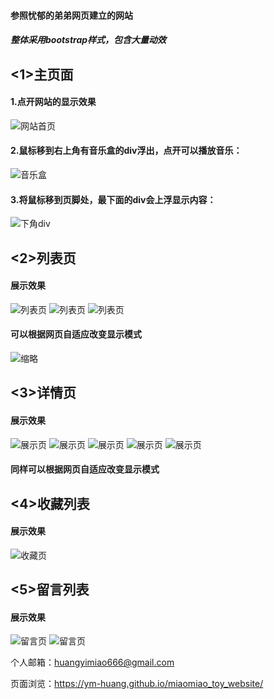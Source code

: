 #### 参照忧郁的弟弟网页建立的网站
##### 整体采用bootstrap样式，包含大量动效

## <1>主页面
#### 1.点开网站的显示效果
![网站首页](./view/1.png)

#### 2.鼠标移到右上角有音乐盒的div浮出，点开可以播放音乐：
![音乐盒](./view/2.png) 

#### 3.将鼠标移到页脚处，最下面的div会上浮显示内容：
![下角div](./view/3.png) 

## <2>列表页
#### 展示效果
![列表页](./view/4.png) 
![列表页](./view/5.png) 
![列表页](./view/6.png) 

#### 可以根据网页自适应改变显示模式
![缩略](./view/7.png) 

## <3>详情页
#### 展示效果
![展示页](./view/8.png) 
![展示页](./view/9.png) 
![展示页](./view/10.png) 
![展示页](./view/11.png) 
![展示页](./view/12.png) 

#### 同样可以根据网页自适应改变显示模式

## <4>收藏列表
#### 展示效果
![收藏页](./view/13.png) 

## <5>留言列表
#### 展示效果
![留言页](./view/14.png) 
![留言页](./view/15.png) 

个人邮箱：<huangyimiao666@gmail.com>

页面浏览：https://ym-huang.github.io/miaomiao_toy_website/